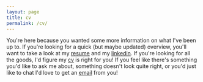```yaml
---
layout: page
title: cv
permalink: /cv/
---
```


You're here because you wanted some more information on what I've been up to. If you're looking for a quick (but maybe updated) overview, you'll want to take a look at my [resume](https://www.dropbox.com/s/vb0dnqqhgaiv7ku/arani-resume-2016.pdf?dl=0) and my [linkedin](https://www.linkedin.com/in/aranibatta). If you're looking for all the goods, I'd figure my [cv](/fullcv) is right for you! If you feel like there's something you'd like to ask me about, something doesn't look quite right, or you'd just like to chat I'd love to get an [email](mailto:aranibatta@berkeley.edu) from you!